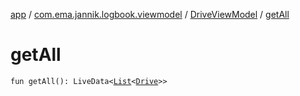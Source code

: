 [app](../../index.md) / [com.ema.jannik.logbook.viewmodel](../index.md) / [DriveViewModel](index.md) / [getAll](./get-all.md)

# getAll

`fun getAll(): LiveData<`[`List`](https://kotlinlang.org/api/latest/jvm/stdlib/kotlin.collections/-list/index.html)`<`[`Drive`](../../com.ema.jannik.logbook.model.database/-drive/index.md)`>>`